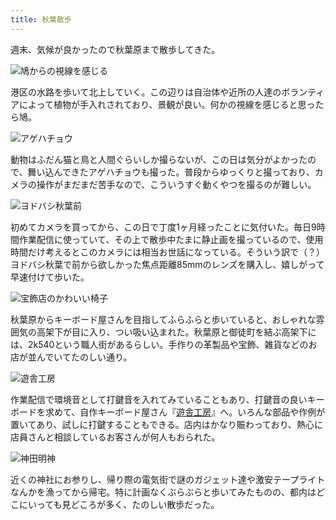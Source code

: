 ```yaml
---
title: 秋葉散歩
---
```

週末、気候が良かったので秋葉原まで散歩してきた。

![](https://lh4.googleusercontent.com/GIqSpJBATQMxyTky0MBBTCcJWdxF6djsoJqUxSnYpbuYVf3347EjOzCM-krTZ1Csts9v1Ng58XU0AsU3XigLEpzWe1-xqBpv8U5kCiB2IM-k8KX_A-a32fs4-MX8cwhsdnxT3_xNTnLY2B_hDQEqd_Q "鳩からの視線を感じる")

港区の水路を歩いて北上していく。この辺りは自治体や近所の人達のボランティアによって植物が手入れされており、景観が良い。何かの視線を感じると思ったら鳩。

![](https://lh4.googleusercontent.com/mq3bRRpDjm24zQLaXE6P339g6c-RCHc9n5SLogOKFO34C-30IXGS3O-z8M17X97krrATlH99uaJoWL-gf0lGx80eg7DQOxuQn_elaSe-OUrS7oHK8_7zOrh3Ih0PKze9tFCChUcrI6KPfCyzkE_gN1M "アゲハチョウ")

動物はふだん猫と鳥と人間ぐらいしか撮らないが、この日は気分がよかったので、舞い込んできたアゲハチョウも撮った。普段からゆっくりと撮っており、カメラの操作がまだまだ苦手なので、こういうすぐ動くやつを撮るのが難しい。

![](https://lh6.googleusercontent.com/3dy9ot6a_unQDwGp035jW9rVgGTj_CtXaA9Qi6sdo8O42WOam41y0pZKWqkfM3ePreq240whMwrbbvCDZXvDYJuwdDJRDFuOXq1__iZRkGG6kUXPu_HZ34RyjjX800lqwl7NZryC4y0ob7CMJn9TbjY "ヨドバシ秋葉前")

初めてカメラを買ってから、この日で丁度1ヶ月経ったことに気付いた。毎日9時間作業配信に使っていて、その上で散歩中たまに静止画を撮っているので、使用時間だけ考えるとこのカメラには相当お世話になっている。そういう訳で（？）ヨドバシ秋葉で前から欲しかった焦点距離85mmのレンズを購入し、嬉しがって早速付けて歩いた。

![](https://lh3.googleusercontent.com/v6EKl1WAxncnc0nneosmQJuvjafVCmUJiinTRpvAeBdsDo-zf7XMZHc-hHrx-jEi-WR_MZ5M02rzCy8mSMErvwiuULCeNTDLODA1CfiH2jM76csVFmzkwW60oqljHqDEJS7Su8YG-1q64l8g0nPrM0w "宝飾店のかわいい椅子")

秋葉原からキーボード屋さんを目指してふらふらと歩いていると、おしゃれな雰囲気の高架下が目に入り、つい吸い込まれた。秋葉原と御徒町を結ぶ高架下には、2k540という職人街があるらしい。手作りの革製品や宝飾、雑貨などのお店が並んでいてたのしい通り。

![](https://lh5.googleusercontent.com/aLAnsNJMl8kbNQUmIDbCe2ZQv0WSfRFRNj8xKe1lNqkUMQWgJ0lUYXjpXrlEPzR-5NdW3oOo0TRRKYk_xA25FJyAcIPYyZ3X8h9BdKuNugCu8hLylSC4UPaSkScy2iO1eInH_sFF5p3P9eK0og2GpSc "遊舎工房")

作業配信で環境音として打鍵音を入れてみていることもあり、打鍵音の良いキーボードを求めて、自作キーボード屋さん『[遊舎工房](https://yushakobo.jp/)』へ。いろんな部品や作例が置いてあり、試しに打鍵することもできる。店内はかなり賑わっており、熱心に店員さんと相談しているお客さんが何人もおられた。

![](https://lh4.googleusercontent.com/-CrqJcw0nJszMPDWr9wOkhqKxcNrhMR2uP_58Dphjslg3keitS-_dEe2K41cD5ayBe7TKsRSFQXjNRiI1UroYH0tudfjgbWVDWrIOsJPMilbbaQQ-_dbukiCKANfOt-p5UPc-3WeZSbuyxzuJqkNCZc "神田明神")

近くの神社にお参りし、帰り際の電気街で謎のガジェット達や激安テープライトなんかを漁ってから帰宅。特に計画なくぶらぶらと歩いてみたものの、都内はどこにいっても見どころが多く、たのしい散歩だった。

